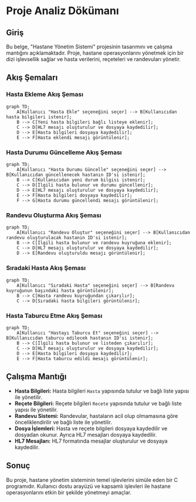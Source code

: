 # Proje Analiz Dökümanı

## Giriş

Bu belge, "Hastane Yönetim Sistemi" projesinin tasarımını ve çalışma mantığını açıklamaktadır. Proje, hastane operasyonlarını yönetmek için bir dizi işlevsellik sağlar ve hasta verilerini, reçeteleri ve randevuları yönetir.

## Akış Şemaları

### Hasta Ekleme Akış Şeması

```mermaid
graph TD;
    A[Kullanıcı "Hasta Ekle" seçeneğini seçer] --> B[Kullanıcıdan hasta bilgileri istenir];
    B --> C[Yeni hasta bilgileri bağlı listeye eklenir];
    C --> D[HL7 mesajı oluşturulur ve dosyaya kaydedilir];
    D --> E[Hasta bilgileri dosyaya kaydedilir];
    E --> F[Hasta eklendi mesajı görüntülenir];
```

### Hasta Durumu Güncelleme Akış Şeması

```mermaid
graph TD;
    A[Kullanıcı "Hasta Durumu Güncelle" seçeneğini seçer] --> B[Kullanıcıdan güncellenecek hastanın ID'si istenir];
    B --> C[Kullanıcıdan yeni durum bilgisi istenir];
    C --> D[İlgili hasta bulunur ve durumu güncellenir];
    D --> E[HL7 mesajı oluşturulur ve dosyaya kaydedilir];
    E --> F[Hasta bilgileri dosyaya kaydedilir];
    F --> G[Hasta durumu güncellendi mesajı görüntülenir];
```

### Randevu Oluşturma Akış Şeması

```mermaid
graph TD;
    A[Kullanıcı "Randevu Oluştur" seçeneğini seçer] --> B[Kullanıcıdan randevu oluşturulacak hastanın ID'si istenir];
    B --> C[İlgili hasta bulunur ve randevu kuyruğuna eklenir];
    C --> D[HL7 mesajı oluşturulur ve dosyaya kaydedilir];
    D --> E[Randevu oluşturuldu mesajı görüntülenir];
```

### Sıradaki Hasta Akış Şeması

```mermaid
graph TD;
    A[Kullanıcı "Sıradaki Hasta" seçeneğini seçer] --> B[Randevu kuyruğunun başındaki hasta görüntülenir];
    B --> C[Hasta randevu kuyruğundan çıkarılır];
    C --> D[Sıradaki hasta bilgileri görüntülenir];
```

### Hasta Taburcu Etme Akış Şeması

```mermaid
graph TD;
    A[Kullanıcı "Hastayı Taburcu Et" seçeneğini seçer] --> B[Kullanıcıdan taburcu edilecek hastanın ID'si istenir];
    B --> C[İlgili hasta bulunur ve listeden çıkarılır];
    C --> D[HL7 mesajı oluşturulur ve dosyaya kaydedilir];
    D --> E[Hasta bilgileri dosyaya kaydedilir];
    E --> F[Hasta taburcu edildi mesajı görüntülenir];
```

## Çalışma Mantığı

- **Hasta Bilgileri:** Hasta bilgileri `Hasta` yapısında tutulur ve bağlı liste yapısı ile yönetilir.
- **Reçete Bilgileri:** Reçete bilgileri `Recete` yapısında tutulur ve bağlı liste yapısı ile yönetilir.
- **Randevu Sistemi:** Randevular, hastaların acil olup olmamasına göre önceliklendirilir ve bağlı liste ile yönetilir.
- **Dosya İşlemleri:** Hasta ve reçete bilgileri dosyaya kaydedilir ve dosyadan okunur. Ayrıca HL7 mesajları dosyaya kaydedilir.
- **HL7 Mesajları:** HL7 formatında mesajlar oluşturulur ve dosyaya kaydedilir.

## Sonuç

Bu proje, hastane yönetim sisteminin temel işlevlerini simüle eden bir C programıdır. Kullanıcı dostu arayüzü ve kapsamlı işlevleri ile hastane operasyonlarını etkin bir şekilde yönetmeyi amaçlar.
